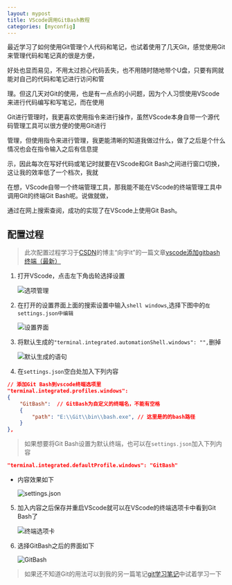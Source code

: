 ```yaml
---
layout: mypost
title: VScode调用GitBash教程
categories: [myconfig]
---
```


最近学习了如何使用Git管理个人代码和笔记，也试着使用了几天Git，感觉使用Git来管理代码和笔记真的很是方便，

好处也显而易见，不用太过担心代码丢失，也不用随时随地带个U盘，只要有网就能对自己的代码和笔记进行访问和管

理。但这几天对Git的使用，也是有一点点的小问题，因为个人习惯使用VScode来进行代码编写和写笔记，而在使用

Git进行管理时，我更喜欢使用指令来进行操作，虽然VScode本身自带一个源代码管理工具可以很方便的使用Git进行

管理，但使用指令来进行管理，我更能清晰的知道我做过什么，做了之后是个什么情况也会在指令输入之后有信息提

示，因此每次在写好代码或笔记时就要在VScode和Git Bash之间进行窗口切换，这让我的效率低了一个档次，我就

在想，VScode自带一个终端管理工具，那我能不能在VScode的终端管理工具中调用Git的终端Git Bash呢。说做就做，

通过在网上搜索查阅，成功的实现了在VScode上使用Git Bash。

## 配置过程
> 此次配置过程学习于[CSDN](https://www.csdn.net/)的博主“向宇it”的一篇文章[vscode添加gitbash终端（最新）](https://blog.csdn.net/qq_36303853/article/details/104067540)
1. 打开VScode，点击左下角齿轮选择设置

    ![选项管理](024.png)

2. 在打开的设置界面上面的搜索设置中输入`shell windows`,选择下图中的`在settings.json中编辑`

    ![设置界面](025.png)

3. 将默认生成的`"terminal.integrated.automationShell.windows": "",`删掉

    ![默认生成的语句](026.png)

4. 在`settings.json`空白处加入下列内容
```json
// 添加Git Bash到vscode终端选项里
"terminal.integrated.profiles.windows": 
{
    "GitBash":  // GitBash为自定义的终端名，不能有空格
    {
        "path": "E:\\Git\\bin\\bash.exe", // 这里是的的bash路径
    }
},
```
> 如果想要将Git Bash设置为默认终端，也可以在`settings.json`加入下列内容
```json
"terminal.integrated.defaultProfile.windows": "GitBash"
```
- 内容效果如下

    ![settings.json](027.png)

5. 加入内容之后保存并重启VScode就可以在VScode的终端选项卡中看到Git Bash了

    ![终端选项卡](028.png)

6. 选择GitBash之后的界面如下

    ![GitBash](029.png)

> 如果还不知道Git的用法可以到我的另一篇笔记[git学习笔记](../study/git学习笔记.md)中试着学习一下


